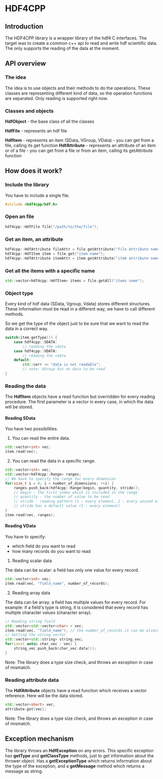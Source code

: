 # HDF4CPP

## Introduction

The HDF4CPP library is a wrapper library of the hdf4 C interfaces.
The target was to create a common c++ api to read and write hdf scientific data.
The only supports the reading of the data at the moment.

## API overview

### The idea

The idea is to use objects and their methods to do the operations.
These classes are representing different kind of data,
so the operation functions are separated. 
Only reading is supported right now.

### Classes and objects

**HdfObject**       - the base class of all the classes

**HdfFile**         - represents an hdf file

**HdfItem**         - represents an item (SData, VGroup, VData)
                    - you can get from a file, calling its get function
**HdfAttribute**    - represents an attribute of an item or of a file
                    - you can get from a file or from an item, calling its getAttribute function

## How does it work?

### Include the library

You have to include a single file.
```cpp
#include <hdf4cpp/hdf.h>
```

### Open an file

```cpp
hdf4cpp::HdfFile file("/path/to/the/file");
```

### Get an item, an attribute

```cpp
hdf4cpp::HdfAttribute fileAttr = file.getAttribute("file attribute name");
hdf4cpp::HdfItem item = file.get("item name");
hdf4cpp::HdfAttribute itemAttr = item.getAttribute("item attribute name");
```

### Get all the items with a specific name

```cpp
std::vector<hdf4cpp::HdfItem> items = file.getAll("items name");
```

### Object type

Every kind of hdf data (SData, Vgroup, Vdata) stores different structures.
These information must be read in a different way, we have to call different methods.

So we get the type of the object just to be sure that we want to read the data in a correct way.

```cpp
switch(item.getType()) {
    case hdf4cpp::SDATA:
        // reading the sdata
    case hdf4cpp::VDATA:
        // reading the vdata
    default:
        std::cerr << "data is not readable";
        // note: VGroup has no data to be read
}
```

### Reading the data

The **HdfItem** objects have a read function but overridden
for every reading procedure. 
The first parameter is a vector in every case, 
in which the data will be stored.

#### Reading SData

You have two possibilities.

1. You can read the entire data.

```cpp
std::vector<int> vec;
item.read(vec);
```
2. You can read the data in a specific range.

```cpp
std::vector<int> vec;
std::vector<hdf4cpp::Range> ranges;
// We have to specify the range for every dimension
for(size_t i = 0; i < number_of_dimensions; ++i) {
    ranges.push_back(hdf4cpp::Range(begin, quantity, stride));
    // begin - the first index which is included in the range
    // quantity - the number of value to be read
    // stride - reading pattern (1 : every element, 2 : every second element, ...)
    // stride has a default value (1 : every element)
}
item.read(vec, ranges);
```

#### Reading VData

You have to specify:
* which field do you want to read
* how many records do you want to read

1. Reading scalar data

The data can be scalar: a field has only one value for every record.

```cpp
std::vector<int> vec;
item.read(vec, "field_name", number_of_records);
```

2. Reading array data

The data can be array: a field has multiple values for every record.
For example: if a field's type is string, it is considered that 
every record has multiple character values (character array).

```cpp
// Reading string field
std::vector<std::vector<char> > vec;
item.read(vec, "field_name"); // the number_of_records it can be eliminated if I want to read all the records
// Getting the string vector
std::vector<std::string> string_vec;
for(const auto& char_vec : vec) {
    string_vec.push_back(char_vec.data());
}
```

Note: The library does a type size check, and throws an exception 
in case of mismatch.

### Reading attribute data

The **HdfAttribute** objects have a read function which receives a vector reference.
Here will be the data stored.

```cpp
std::vector<short> vec;
attribute.get(vec);
```

Note: The library does a type size check, and throws an exception 
in case of mismatch.

## Exception mechanism

The library throws an **HdfException** on any errors.
This specific exception has **getType** and **getClassType** methods, 
just to get information about the thrower object.
Has a **getExceptionType** which returns information about the type
of the exception, and a **getMessage** method which returns a message
as string.